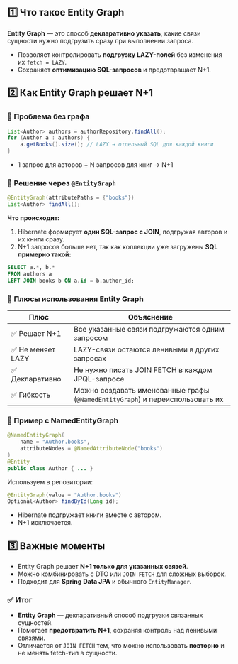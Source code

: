 ## 1️⃣ Что такое Entity Graph
**Entity Graph** — это способ **декларативно указать**, какие связи сущности нужно подгрузить сразу при выполнении запроса.
- Позволяет контролировать **подгрузку LAZY-полей** без изменения их `fetch = LAZY`.
- Сохраняет **оптимизацию SQL-запросов** и предотвращает N+1.
## 2️⃣ Как Entity Graph решает N+1
### 🔹 Проблема без графа
```java
List<Author> authors = authorRepository.findAll();
for (Author a : authors) {
    a.getBooks().size(); // LAZY → отдельный SQL для каждой книги
}
```
- 1 запрос для авторов + N запросов для книг → N+1
### 🔹 Решение через `@EntityGraph`
```java
@EntityGraph(attributePaths = {"books"})
List<Author> findAll();
```
**Что происходит:**
1. Hibernate формирует **один SQL-запрос с JOIN**, подгружая авторов и их книги сразу.
2. N+1 запросов больше нет, так как коллекции уже загружены
**SQL примерно такой:**
```sql
SELECT a.*, b.*
FROM authors a
LEFT JOIN books b ON a.id = b.author_id;
```
### 🔹 Плюсы использования Entity Graph

|Плюс|Объяснение|
|---|---|
|✅ Решает N+1|Все указанные связи подгружаются одним запросом|
|✅ Не меняет LAZY|LAZY-связи остаются ленивыми в других запросах|
|✅ Декларативно|Не нужно писать JOIN FETCH в каждом JPQL-запросе|
|✅ Гибкость|Можно создавать именованные графы (`@NamedEntityGraph`) и переиспользовать их|
### 🔹 Пример с NamedEntityGraph
```java
@NamedEntityGraph(
    name = "Author.books",
    attributeNodes = @NamedAttributeNode("books")
)
@Entity
public class Author { ... }
```
Используем в репозитории:
```java
@EntityGraph(value = "Author.books")
Optional<Author> findById(Long id);
```
- Hibernate подгружает книги вместе с автором.
- N+1 исключается.
## 3️⃣ Важные моменты
- Entity Graph решает **N+1 только для указанных связей**.
- Можно комбинировать с DTO или `JOIN FETCH` для сложных выборок.
- Подходит для **Spring Data JPA** и обычного `EntityManager`.
### ✅ Итог
- **Entity Graph** — декларативный способ подгрузки связанных сущностей.
- Помогает **предотвратить N+1**, сохраняя контроль над ленивыми связями.
- Отличается от `JOIN FETCH` тем, что можно использовать **повторно** и не менять fetch-тип в сущности.